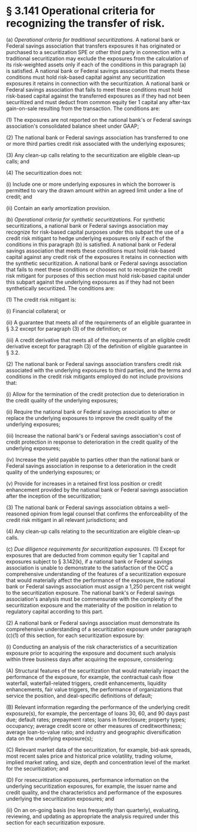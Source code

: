 # § 3.141   Operational criteria for recognizing the transfer of risk.

(a) *Operational criteria for traditional securitizations.* A national bank or Federal savings association that transfers exposures it has originated or purchased to a securitization SPE or other third party in connection with a traditional securitization may exclude the exposures from the calculation of its risk-weighted assets only if each of the conditions in this paragraph (a) is satisfied. A national bank or Federal savings association that meets these conditions must hold risk-based capital against any securitization exposures it retains in connection with the securitization. A national bank or Federal savings association that fails to meet these conditions must hold risk-based capital against the transferred exposures as if they had not been securitized and must deduct from common equity tier 1 capital any after-tax gain-on-sale resulting from the transaction. The conditions are:


(1) The exposures are not reported on the national bank's or Federal savings association's consolidated balance sheet under GAAP;


(2) The national bank or Federal savings association has transferred to one or more third parties credit risk associated with the underlying exposures;


(3) Any clean-up calls relating to the securitization are eligible clean-up calls; and


(4) The securitization does not:


(i) Include one or more underlying exposures in which the borrower is permitted to vary the drawn amount within an agreed limit under a line of credit; and


(ii) Contain an early amortization provision.


(b) *Operational criteria for synthetic securitizations.* For synthetic securitizations, a national bank or Federal savings association may recognize for risk-based capital purposes under this subpart the use of a credit risk mitigant to hedge underlying exposures only if each of the conditions in this paragraph (b) is satisfied. A national bank or Federal savings association that meets these conditions must hold risk-based capital against any credit risk of the exposures it retains in connection with the synthetic securitization. A national bank or Federal savings association that fails to meet these conditions or chooses not to recognize the credit risk mitigant for purposes of this section must hold risk-based capital under this subpart against the underlying exposures as if they had not been synthetically securitized. The conditions are:


(1) The credit risk mitigant is:


(i) Financial collateral; or


(ii) A guarantee that meets all of the requirements of an eligible guarantee in § 3.2 except for paragraph (3) of the definition; or


(iii) A credit derivative that meets all of the requirements of an eligible credit derivative except for paragraph (3) of the definition of eligible guarantee in § 3.2.


(2) The national bank or Federal savings association transfers credit risk associated with the underlying exposures to third parties, and the terms and conditions in the credit risk mitigants employed do not include provisions that:


(i) Allow for the termination of the credit protection due to deterioration in the credit quality of the underlying exposures;


(ii) Require the national bank or Federal savings association to alter or replace the underlying exposures to improve the credit quality of the underlying exposures;


(iii) Increase the national bank's or Federal savings association's cost of credit protection in response to deterioration in the credit quality of the underlying exposures;


(iv) Increase the yield payable to parties other than the national bank or Federal savings association in response to a deterioration in the credit quality of the underlying exposures; or


(v) Provide for increases in a retained first loss position or credit enhancement provided by the national bank or Federal savings association after the inception of the securitization;


(3) The national bank or Federal savings association obtains a well-reasoned opinion from legal counsel that confirms the enforceability of the credit risk mitigant in all relevant jurisdictions; and


(4) Any clean-up calls relating to the securitization are eligible clean-up calls.


(c) *Due diligence requirements for securitization exposures.* (1) Except for exposures that are deducted from common equity tier 1 capital and exposures subject to § 3.142(k), if a national bank or Federal savings association is unable to demonstrate to the satisfaction of the OCC a comprehensive understanding of the features of a securitization exposure that would materially affect the performance of the exposure, the national bank or Federal savings association must assign a 1,250 percent risk weight to the securitization exposure. The national bank's or Federal savings association's analysis must be commensurate with the complexity of the securitization exposure and the materiality of the position in relation to regulatory capital according to this part.


(2) A national bank or Federal savings association must demonstrate its comprehensive understanding of a securitization exposure under paragraph (c)(1) of this section, for each securitization exposure by:


(i) Conducting an analysis of the risk characteristics of a securitization exposure prior to acquiring the exposure and document such analysis within three business days after acquiring the exposure, considering:


(A) Structural features of the securitization that would materially impact the performance of the exposure, for example, the contractual cash flow waterfall, waterfall-related triggers, credit enhancements, liquidity enhancements, fair value triggers, the performance of organizations that service the position, and deal-specific definitions of default;


(B) Relevant information regarding the performance of the underlying credit exposure(s), for example, the percentage of loans 30, 60, and 90 days past due; default rates; prepayment rates; loans in foreclosure; property types; occupancy; average credit score or other measures of creditworthiness; average loan-to-value ratio; and industry and geographic diversification data on the underlying exposure(s);


(C) Relevant market data of the securitization, for example, bid-ask spreads, most recent sales price and historical price volatility, trading volume, implied market rating, and size, depth and concentration level of the market for the securitization; and


(D) For resecuritization exposures, performance information on the underlying securitization exposures, for example, the issuer name and credit quality, and the characteristics and performance of the exposures underlying the securitization exposures; and


(ii) On an on-going basis (no less frequently than quarterly), evaluating, reviewing, and updating as appropriate the analysis required under this section for each securitization exposure. 




